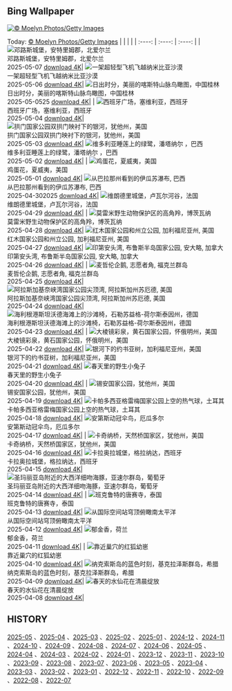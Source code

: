 ## Bing Wallpaper
[![© Moelyn Photos/Getty Images](https://cn.bing.com/th?id=OHR.RhyoliteDonkeys_ZH-CN2626127533_1920x1200.jpg&w=1000)](https://cn.bing.com/th?id=OHR.RhyoliteDonkeys_ZH-CN2626127533_1920x1200.jpg&pid=hp&w=3840&h=2160&rs=1&c=4)

Today: [© Moelyn Photos/Getty Images](https://cn.bing.com/th?id=OHR.RhyoliteDonkeys_ZH-CN2626127533_1920x1200.jpg&pid=hp&w=3840&h=2160&rs=1&c=4)
  |      |      |      |
| :----: | :----: | :----: |
| ![邓路斯城堡，安特里姆郡，北爱尔兰](https://cn.bing.com/th?id=OHR.DunluceIreland_ZH-CN2412229757_1920x1200.jpg&pid=hp&w=384&h=216&rs=1&c=4) <br/> 邓路斯城堡，安特里姆郡，北爱尔兰 <br/> 2025-05-07  [download 4K](https://cn.bing.com/th?id=OHR.DunluceIreland_ZH-CN2412229757_1920x1200.jpg&pid=hp&w=3840&h=2160&rs=1&c=4)| ![一架超轻型飞机飞越纳米比亚沙漠](https://cn.bing.com/th?id=OHR.FlyoverNamibia_ZH-CN2114171516_1920x1200.jpg&pid=hp&w=384&h=216&rs=1&c=4) <br/> 一架超轻型飞机飞越纳米比亚沙漠 <br/> 2025-05-06  [download 4K](https://cn.bing.com/th?id=OHR.FlyoverNamibia_ZH-CN2114171516_1920x1200.jpg&pid=hp&w=3840&h=2160&rs=1&c=4)| ![日出时分，美丽的喀斯特山脉鸟瞰图，中国桂林](https://cn.bing.com/th?id=OHR.BeginningofSummer25Y_ZH-CN2000519236_1920x1200.jpg&pid=hp&w=384&h=216&rs=1&c=4) <br/> 日出时分，美丽的喀斯特山脉鸟瞰图，中国桂林 <br/> 2025-05-0525  [download 4K](https://cn.bing.com/th?id=OHR.BeginningofSummer25Y_ZH-CN2000519236_1920x1200.jpg&pid=hp&w=3840&h=2160&rs=1&c=4)|
| ![西班牙广场，塞维利亚，西班牙](https://cn.bing.com/th?id=OHR.SevilleNaboo_ZH-CN1065227658_1920x1200.jpg&pid=hp&w=384&h=216&rs=1&c=4) <br/> 西班牙广场，塞维利亚，西班牙 <br/> 2025-05-04  [download 4K](https://cn.bing.com/th?id=OHR.SevilleNaboo_ZH-CN1065227658_1920x1200.jpg&pid=hp&w=3840&h=2160&rs=1&c=4)| ![拱门国家公园双拱门映衬下的银河，犹他州，美国](https://cn.bing.com/th?id=OHR.ArchesGalaxy_ZH-CN0954505086_1920x1200.jpg&pid=hp&w=384&h=216&rs=1&c=4) <br/> 拱门国家公园双拱门映衬下的银河，犹他州，美国 <br/> 2025-05-03  [download 4K](https://cn.bing.com/th?id=OHR.ArchesGalaxy_ZH-CN0954505086_1920x1200.jpg&pid=hp&w=3840&h=2160&rs=1&c=4)| ![维多利亚睡莲上的绿鹭，潘塔纳尔 ，巴西](https://cn.bing.com/th?id=OHR.BrazilHeron_ZH-CN7200229300_1920x1200.jpg&pid=hp&w=384&h=216&rs=1&c=4) <br/> 维多利亚睡莲上的绿鹭，潘塔纳尔 ，巴西 <br/> 2025-05-02  [download 4K](https://cn.bing.com/th?id=OHR.BrazilHeron_ZH-CN7200229300_1920x1200.jpg&pid=hp&w=3840&h=2160&rs=1&c=4)|
| ![鸡蛋花，夏威夷，美国](https://cn.bing.com/th?id=OHR.PinkPlumeria_ZH-CN3890147555_1920x1200.jpg&pid=hp&w=384&h=216&rs=1&c=4) <br/> 鸡蛋花，夏威夷，美国 <br/> 2025-05-01  [download 4K](https://cn.bing.com/th?id=OHR.PinkPlumeria_ZH-CN3890147555_1920x1200.jpg&pid=hp&w=3840&h=2160&rs=1&c=4)| ![从巴拉那州看到的伊瓜苏瀑布, 巴西](https://cn.bing.com/th?id=OHR.FozdoIguacu2025_ZH-CN3781165595_1920x1200.jpg&pid=hp&w=384&h=216&rs=1&c=4) <br/> 从巴拉那州看到的伊瓜苏瀑布, 巴西 <br/> 2025-04-302025  [download 4K](https://cn.bing.com/th?id=OHR.FozdoIguacu2025_ZH-CN3781165595_1920x1200.jpg&pid=hp&w=3840&h=2160&rs=1&c=4)| ![维朗德里城堡，卢瓦尔河谷，法国](https://cn.bing.com/th?id=OHR.GardensVillandry_ZH-CN3660934263_1920x1200.jpg&pid=hp&w=384&h=216&rs=1&c=4) <br/> 维朗德里城堡，卢瓦尔河谷，法国 <br/> 2025-04-29  [download 4K](https://cn.bing.com/th?id=OHR.GardensVillandry_ZH-CN3660934263_1920x1200.jpg&pid=hp&w=3840&h=2160&rs=1&c=4)|
| ![莫雷米野生动物保护区的高角羚，博茨瓦纳](https://cn.bing.com/th?id=OHR.OrangeImpala_ZH-CN3417660107_1920x1200.jpg&pid=hp&w=384&h=216&rs=1&c=4) <br/> 莫雷米野生动物保护区的高角羚，博茨瓦纳 <br/> 2025-04-28  [download 4K](https://cn.bing.com/th?id=OHR.OrangeImpala_ZH-CN3417660107_1920x1200.jpg&pid=hp&w=3840&h=2160&rs=1&c=4)| ![红木国家公园和州立公园, 加利福尼亚州, 美国](https://cn.bing.com/th?id=OHR.RedwoodGrove_ZH-CN3339576686_1920x1200.jpg&pid=hp&w=384&h=216&rs=1&c=4) <br/> 红木国家公园和州立公园, 加利福尼亚州, 美国 <br/> 2025-04-27  [download 4K](https://cn.bing.com/th?id=OHR.RedwoodGrove_ZH-CN3339576686_1920x1200.jpg&pid=hp&w=3840&h=2160&rs=1&c=4)| ![印第安头湾, 布鲁斯半岛国家公园, 安大略, 加拿大](https://cn.bing.com/th?id=OHR.BrucePeninsula_ZH-CN3258296517_1920x1200.jpg&pid=hp&w=384&h=216&rs=1&c=4) <br/> 印第安头湾, 布鲁斯半岛国家公园, 安大略, 加拿大 <br/> 2025-04-26  [download 4K](https://cn.bing.com/th?id=OHR.BrucePeninsula_ZH-CN3258296517_1920x1200.jpg&pid=hp&w=3840&h=2160&rs=1&c=4)|
| ![麦哲伦企鹅, 志愿者角, 福克兰群岛](https://cn.bing.com/th?id=OHR.MagellanicPenguin_ZH-CN3177950090_1920x1200.jpg&pid=hp&w=384&h=216&rs=1&c=4) <br/> 麦哲伦企鹅, 志愿者角, 福克兰群岛 <br/> 2025-04-25  [download 4K](https://cn.bing.com/th?id=OHR.MagellanicPenguin_ZH-CN3177950090_1920x1200.jpg&pid=hp&w=3840&h=2160&rs=1&c=4)| ![阿拉斯加基奈峡湾国家公园尖顶湾, 阿拉斯加州苏厄德, 美国](https://cn.bing.com/th?id=OHR.KenaiSpires_ZH-CN3045699778_1920x1200.jpg&pid=hp&w=384&h=216&rs=1&c=4) <br/> 阿拉斯加基奈峡湾国家公园尖顶湾, 阿拉斯加州苏厄德, 美国 <br/> 2025-04-24  [download 4K](https://cn.bing.com/th?id=OHR.KenaiSpires_ZH-CN3045699778_1920x1200.jpg&pid=hp&w=3840&h=2160&rs=1&c=4)| ![海利根港斯坦沃德海滩上的沙滩椅，石勒苏益格-荷尔斯泰因州，德国](https://cn.bing.com/th?id=OHR.BeachChairsSteinwarder_ZH-CN2947390092_1920x1200.jpg&pid=hp&w=384&h=216&rs=1&c=4) <br/> 海利根港斯坦沃德海滩上的沙滩椅，石勒苏益格-荷尔斯泰因州，德国 <br/> 2025-04-23  [download 4K](https://cn.bing.com/th?id=OHR.BeachChairsSteinwarder_ZH-CN2947390092_1920x1200.jpg&pid=hp&w=3840&h=2160&rs=1&c=4)|
| ![大棱镜彩泉，黄石国家公园，怀俄明州，美国](https://cn.bing.com/th?id=OHR.YellowstoneSpring_ZH-CN2643482467_1920x1200.jpg&pid=hp&w=384&h=216&rs=1&c=4) <br/> 大棱镜彩泉，黄石国家公园，怀俄明州，美国 <br/> 2025-04-22  [download 4K](https://cn.bing.com/th?id=OHR.YellowstoneSpring_ZH-CN2643482467_1920x1200.jpg&pid=hp&w=3840&h=2160&rs=1&c=4)| ![银河下的约书亚树，加利福尼亚州，美国](https://cn.bing.com/th?id=OHR.JoshuaStars_ZH-CN1375098210_1920x1200.jpg&pid=hp&w=384&h=216&rs=1&c=4) <br/> 银河下的约书亚树，加利福尼亚州，美国 <br/> 2025-04-21  [download 4K](https://cn.bing.com/th?id=OHR.JoshuaStars_ZH-CN1375098210_1920x1200.jpg&pid=hp&w=3840&h=2160&rs=1&c=4)| ![春天里的野生小兔子](https://cn.bing.com/th?id=OHR.BunnyLove_ZH-CN1145897965_1920x1200.jpg&pid=hp&w=384&h=216&rs=1&c=4) <br/> 春天里的野生小兔子 <br/> 2025-04-20  [download 4K](https://cn.bing.com/th?id=OHR.BunnyLove_ZH-CN1145897965_1920x1200.jpg&pid=hp&w=3840&h=2160&rs=1&c=4)|
| ![锡安国家公园，犹他州，美国](https://cn.bing.com/th?id=OHR.ZionValley_ZH-CN0611524754_1920x1200.jpg&pid=hp&w=384&h=216&rs=1&c=4) <br/> 锡安国家公园，犹他州，美国 <br/> 2025-04-19  [download 4K](https://cn.bing.com/th?id=OHR.ZionValley_ZH-CN0611524754_1920x1200.jpg&pid=hp&w=3840&h=2160&rs=1&c=4)| ![卡帕多西亚格雷梅国家公园上空的热气球，土耳其](https://cn.bing.com/th?id=OHR.GoremeTurkey_ZH-CN0255739302_1920x1200.jpg&pid=hp&w=384&h=216&rs=1&c=4) <br/> 卡帕多西亚格雷梅国家公园上空的热气球，土耳其 <br/> 2025-04-18  [download 4K](https://cn.bing.com/th?id=OHR.GoremeTurkey_ZH-CN0255739302_1920x1200.jpg&pid=hp&w=3840&h=2160&rs=1&c=4)| ![安第斯动冠伞鸟，厄瓜多尔](https://cn.bing.com/th?id=OHR.EcuadorBird_ZH-CN3676173654_1920x1200.jpg&pid=hp&w=384&h=216&rs=1&c=4) <br/> 安第斯动冠伞鸟，厄瓜多尔 <br/> 2025-04-17  [download 4K](https://cn.bing.com/th?id=OHR.EcuadorBird_ZH-CN3676173654_1920x1200.jpg&pid=hp&w=3840&h=2160&rs=1&c=4)|
| ![卡奇纳桥，天然桥国家区，犹他州，美国](https://cn.bing.com/th?id=OHR.KachinaBridge_ZH-CN3333793502_1920x1200.jpg&pid=hp&w=384&h=216&rs=1&c=4) <br/> 卡奇纳桥，天然桥国家区，犹他州，美国 <br/> 2025-04-16  [download 4K](https://cn.bing.com/th?id=OHR.KachinaBridge_ZH-CN3333793502_1920x1200.jpg&pid=hp&w=3840&h=2160&rs=1&c=4)| ![卡拉奥拉城堡，格拉纳达，西班牙](https://cn.bing.com/th?id=OHR.CerezoEnFlor_ZH-CN2951543796_1920x1200.jpg&pid=hp&w=384&h=216&rs=1&c=4) <br/> 卡拉奥拉城堡，格拉纳达，西班牙 <br/> 2025-04-15  [download 4K](https://cn.bing.com/th?id=OHR.CerezoEnFlor_ZH-CN2951543796_1920x1200.jpg&pid=hp&w=3840&h=2160&rs=1&c=4)| ![圣玛丽亚岛附近的大西洋细吻海豚，亚速尔群岛，葡萄牙](https://cn.bing.com/th?id=OHR.SpottedDolphins_ZH-CN1257100316_1920x1200.jpg&pid=hp&w=384&h=216&rs=1&c=4) <br/> 圣玛丽亚岛附近的大西洋细吻海豚，亚速尔群岛，葡萄牙 <br/> 2025-04-14  [download 4K](https://cn.bing.com/th?id=OHR.SpottedDolphins_ZH-CN1257100316_1920x1200.jpg&pid=hp&w=3840&h=2160&rs=1&c=4)|
| ![班克鲁特的唐赛寺，泰国](https://cn.bing.com/th?id=OHR.ThailandPagodas_ZH-CN1143878296_1920x1200.jpg&pid=hp&w=384&h=216&rs=1&c=4) <br/> 班克鲁特的唐赛寺，泰国 <br/> 2025-04-13  [download 4K](https://cn.bing.com/th?id=OHR.ThailandPagodas_ZH-CN1143878296_1920x1200.jpg&pid=hp&w=3840&h=2160&rs=1&c=4)| ![从国际空间站穹顶俯瞰南太平洋](https://cn.bing.com/th?id=OHR.SpaceFlight_ZH-CN0927394503_1920x1200.jpg&pid=hp&w=384&h=216&rs=1&c=4) <br/> 从国际空间站穹顶俯瞰南太平洋 <br/> 2025-04-12  [download 4K](https://cn.bing.com/th?id=OHR.SpaceFlight_ZH-CN0927394503_1920x1200.jpg&pid=hp&w=3840&h=2160&rs=1&c=4)| ![郁金香，荷兰](https://cn.bing.com/th?id=OHR.TulipsWindmill_ZH-CN0665142956_1920x1200.jpg&pid=hp&w=384&h=216&rs=1&c=4) <br/> 郁金香，荷兰 <br/> 2025-04-11  [download 4K](https://cn.bing.com/th?id=OHR.TulipsWindmill_ZH-CN0665142956_1920x1200.jpg&pid=hp&w=3840&h=2160&rs=1&c=4)|
| ![靠近巢穴的红狐幼崽](https://cn.bing.com/th?id=OHR.LittleFoxes_ZH-CN8622806156_1920x1200.jpg&pid=hp&w=384&h=216&rs=1&c=4) <br/> 靠近巢穴的红狐幼崽 <br/> 2025-04-10  [download 4K](https://cn.bing.com/th?id=OHR.LittleFoxes_ZH-CN8622806156_1920x1200.jpg&pid=hp&w=3840&h=2160&rs=1&c=4)| ![纳克索斯岛的蓝色时刻，基克拉泽斯群岛，希腊](https://cn.bing.com/th?id=OHR.BlueNaxos_ZH-CN7863097040_1920x1200.jpg&pid=hp&w=384&h=216&rs=1&c=4) <br/> 纳克索斯岛的蓝色时刻，基克拉泽斯群岛，希腊 <br/> 2025-04-09  [download 4K](https://cn.bing.com/th?id=OHR.BlueNaxos_ZH-CN7863097040_1920x1200.jpg&pid=hp&w=3840&h=2160&rs=1&c=4)| ![春天的水仙花在清晨绽放](https://cn.bing.com/th?id=OHR.SpringDaffodils_ZH-CN6737270212_1920x1200.jpg&pid=hp&w=384&h=216&rs=1&c=4) <br/> 春天的水仙花在清晨绽放 <br/> 2025-04-08  [download 4K](https://cn.bing.com/th?id=OHR.SpringDaffodils_ZH-CN6737270212_1920x1200.jpg&pid=hp&w=3840&h=2160&rs=1&c=4)|

  
  ## HISTORY
  [2025-05](https://github.com/Underglaze-Blue/bingwallpaper/tree/main/archive/2025-05/) 、[2025-04](https://github.com/Underglaze-Blue/bingwallpaper/tree/main/archive/2025-04/) 、[2025-03](https://github.com/Underglaze-Blue/bingwallpaper/tree/main/archive/2025-03/) 、[2025-02](https://github.com/Underglaze-Blue/bingwallpaper/tree/main/archive/2025-02/) 、[2025-01](https://github.com/Underglaze-Blue/bingwallpaper/tree/main/archive/2025-01/) 、[2024-12](https://github.com/Underglaze-Blue/bingwallpaper/tree/main/archive/2024-12/) 、[2024-11](https://github.com/Underglaze-Blue/bingwallpaper/tree/main/archive/2024-11/) 、[2024-10](https://github.com/Underglaze-Blue/bingwallpaper/tree/main/archive/2024-10/) 、[2024-09](https://github.com/Underglaze-Blue/bingwallpaper/tree/main/archive/2024-09/) 、[2024-08](https://github.com/Underglaze-Blue/bingwallpaper/tree/main/archive/2024-08/) 、[2024-07](https://github.com/Underglaze-Blue/bingwallpaper/tree/main/archive/2024-07/) 、[2024-06](https://github.com/Underglaze-Blue/bingwallpaper/tree/main/archive/2024-06/) 、[2024-05](https://github.com/Underglaze-Blue/bingwallpaper/tree/main/archive/2024-05/) 、[2024-04](https://github.com/Underglaze-Blue/bingwallpaper/tree/main/archive/2024-04/) 、[2024-03](https://github.com/Underglaze-Blue/bingwallpaper/tree/main/archive/2024-03/) 、[2024-02](https://github.com/Underglaze-Blue/bingwallpaper/tree/main/archive/2024-02/) 、[2024-01](https://github.com/Underglaze-Blue/bingwallpaper/tree/main/archive/2024-01/) 、[2023-12](https://github.com/Underglaze-Blue/bingwallpaper/tree/main/archive/2023-12/) 、[2023-11](https://github.com/Underglaze-Blue/bingwallpaper/tree/main/archive/2023-11/) 、[2023-10](https://github.com/Underglaze-Blue/bingwallpaper/tree/main/archive/2023-10/) 、[2023-09](https://github.com/Underglaze-Blue/bingwallpaper/tree/main/archive/2023-09/) 、[2023-08](https://github.com/Underglaze-Blue/bingwallpaper/tree/main/archive/2023-08/) 、[2023-07](https://github.com/Underglaze-Blue/bingwallpaper/tree/main/archive/2023-07/) 、[2023-06](https://github.com/Underglaze-Blue/bingwallpaper/tree/main/archive/2023-06/) 、[2023-05](https://github.com/Underglaze-Blue/bingwallpaper/tree/main/archive/2023-05/) 、[2023-04](https://github.com/Underglaze-Blue/bingwallpaper/tree/main/archive/2023-04/) 、[2023-03](https://github.com/Underglaze-Blue/bingwallpaper/tree/main/archive/2023-03/) 、[2023-02](https://github.com/Underglaze-Blue/bingwallpaper/tree/main/archive/2023-02/) 、[2023-01](https://github.com/Underglaze-Blue/bingwallpaper/tree/main/archive/2023-01/) 、[2022-12](https://github.com/Underglaze-Blue/bingwallpaper/tree/main/archive/2022-12/) 、[2022-11](https://github.com/Underglaze-Blue/bingwallpaper/tree/main/archive/2022-11/) 、[2022-10](https://github.com/Underglaze-Blue/bingwallpaper/tree/main/archive/2022-10/) 、[2022-09](https://github.com/Underglaze-Blue/bingwallpaper/tree/main/archive/2022-09/) 、[2022-08](https://github.com/Underglaze-Blue/bingwallpaper/tree/main/archive/2022-08/) 、[2022-07](https://github.com/Underglaze-Blue/bingwallpaper/tree/main/archive/2022-07/) 